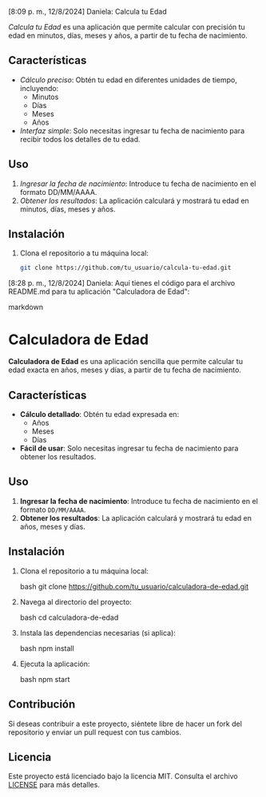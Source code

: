 [8:09 p. m., 12/8/2024] Daniela: Calcula tu Edad

*Calcula tu Edad* es una aplicación que permite calcular con precisión tu edad en minutos, días, meses y años, a partir de tu fecha de nacimiento. 

## Características

- *Cálculo preciso*: Obtén tu edad en diferentes unidades de tiempo, incluyendo:
  - Minutos
  - Días
  - Meses
  - Años
- *Interfaz simple*: Solo necesitas ingresar tu fecha de nacimiento para recibir todos los detalles de tu edad.

## Uso

1. *Ingresar la fecha de nacimiento*: Introduce tu fecha de nacimiento en el formato DD/MM/AAAA.
2. *Obtener los resultados*: La aplicación calculará y mostrará tu edad en minutos, días, meses y años.

## Instalación

1. Clona el repositorio a tu máquina local:

   ```bash
   git clone https://github.com/tu_usuario/calcula-tu-edad.git
[8:28 p. m., 12/8/2024] Daniela: Aquí tienes el código para el archivo README.md para tu aplicación "Calculadora de Edad":

markdown
# Calculadora de Edad

**Calculadora de Edad** es una aplicación sencilla que permite calcular tu edad exacta en años, meses y días, a partir de tu fecha de nacimiento.

## Características

- **Cálculo detallado**: Obtén tu edad expresada en:
  - Años
  - Meses
  - Días
- **Fácil de usar**: Solo necesitas ingresar tu fecha de nacimiento para obtener los resultados.

## Uso

1. **Ingresar la fecha de nacimiento**: Introduce tu fecha de nacimiento en el formato `DD/MM/AAAA`.
2. **Obtener los resultados**: La aplicación calculará y mostrará tu edad en años, meses y días.

## Instalación

1. Clona el repositorio a tu máquina local:

   bash
   git clone https://github.com/tu_usuario/calculadora-de-edad.git
   

2. Navega al directorio del proyecto:

   bash
   cd calculadora-de-edad
   

3. Instala las dependencias necesarias (si aplica):

   bash
   npm install
   

4. Ejecuta la aplicación:

   bash
   npm start
   

## Contribución

Si deseas contribuir a este proyecto, siéntete libre de hacer un fork del repositorio y enviar un pull request con tus cambios.

## Licencia

Este proyecto está licenciado bajo la licencia MIT. Consulta el archivo [LICENSE](LICENSE) para más detalles.

